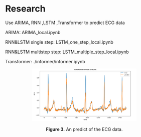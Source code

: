 # Research
Use ARIMA, RNN ,LSTM ,Transformer to predict ECG data

ARIMA: ARIMA_local.ipynb 

RNN&LSTM single step: LSTM_one_step_local.ipynb

RNN&LSTM multistep step: LSTM_multiple_step_local.ipynb

Transformer: ./informer/informer.ipynb

<p align="center">
<img src="./model/transformer-80-25.png" height = "168" alt="" align=center />
<br><br>
<b>Figure 3.</b> An predict of the ECG data.
</p>